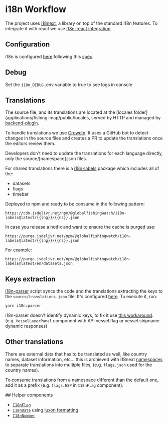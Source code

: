 # i18n Workflow

The project uses [i18next](https://www.i18next.com/), a library on top of the standard i18n features. To integrate it with react we use [i18n-react integration](https://react.i18next.com/)

## Configuration

i18n is configured [here](applications/fishing-map/src/features/i18n/i18n.ts) following this [spec](https://www.i18next.com/overview/configuration-options).

## Debug

Set the `i18n_DEBUG` .env variable to true to see logs in console

## Translations

The source file, and its translations are located at the [locales folder](applications/fishing-map/public/locales, served by HTTP and managed by [backend-plugin](https://github.com/i18next/i18next-http-backend).

To handle translations we use [Crowdin](https://crowdin.com/project/gfw-frontend). It uses a GitHub bot to detect changes in the source files and creates a PR to update the translations once the editors review them.

Developers don't need to update the translations for each language directly, only the source/[namespace].json files.

For shared translations there is a [i18n-labels](../../packages/i18n-labels) package which includes all of the:

- datasets
- flags
- timebar

Deployed to npm and ready to be consume in the following pattern:

```text
https://cdn.jsdelivr.net/npm/@globalfishingwatch/i18n-labels@latest/{{lng}}/{{ns}}.json
```

In case you release a hotfix and want to ensure the cache is purged use:

```text
https://purge.jsdelivr.net/npm/@globalfishingwatch/i18n-labels@latest/{{lng}}/{{ns}}.json
```

For example:

```text
https://purge.jsdelivr.net/npm/@globalfishingwatch/i18n-labels@latest/en/datasets.json
```

## Keys extraction

[i18n-parser](https://github.com/i18next/i18next-parser) script syncs the code and the translations extracting the keys to the `source/translations.json` file. It's configured [here](applications/fishing-map/i18next-parser.config.js). Tu execute it, run:

```bash
yarn i18n:parser
```

i18n-parser doesn't identify dynamic keys, to fix it use [this workaround](https://github.com/i18next/i18next-parser#caveats). (e.g. `VesselLayerPanel` component with API vessel.flag or vessel.shipname dynamic responses)

## Other translations

There are external data that has to be translated as well, like country names, dataset information, etc... this is archieved with i18next [namespaces](https://www.i18next.com/principles/namespaces) to separate translations into multiple files, (e.g. `flags.json` used for the country names).

To consume translations from a namespace different than the default one, add it as a prefix (e.g. `flags:ESP` in `I18nFlag` component).

## Helper components

- [`I18nFlag`](applications/fishing-map/src/features/i18n/i18nFlag.tsx)
- [`I18nDate`](applications/fishing-map/src/features/i18n/i18nDate.tsx) using [luxon formatting](https://moment.github.io/luxon/docs/class/src/datetime.js~DateTime.html)
- [`I18nNumber`](applications/fishing-map/src/features/i18n/i18nNumber.tsx)
